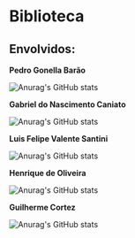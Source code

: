 # Biblioteca

## Envolvidos:

**Pedro Gonella Barão**

![Anurag's GitHub stats](https://github-readme-stats.vercel.app/api?username=PedroBarao&show_icons=true&theme=tokyonight)



**Gabriel do Nascimento Caniato**

![Anurag's GitHub stats](https://github-readme-stats.vercel.app/api?username=SrSleepy&show_icons=true&theme=midnight-purple)



**Luis Felipe Valente Santini**

![Anurag's GitHub stats](https://github-readme-stats.vercel.app/api?username=lfvSantini&show_icons=true&theme=darcula)


**Henrique de Oliveira**

![Anurag's GitHub stats](https://github-readme-stats.vercel.app/api?username=H8-HenriqueSilva-eng&show_icons=true&theme=github_dark)


**Guilherme Cortez**

![Anurag's GitHub stats](https://github-readme-stats.vercel.app/api?username=Guilherme2006-br&show_icons=true&theme=gotham)
